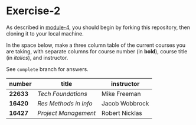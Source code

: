 # Exercise-2

As described in [module-4](https://github.com/INFO-201/m4-git-intro), you should begin by forking this repository, then cloning it to your local machine.

In the space below, make a three column table of the current courses you are taking, with separate columns for course number (in **bold**), course title (in _italics_), and instructor.

See `complete` branch for answers.

|number   | title               | instructor   |
|---------|---------------------|--------------|
|**22633**|_Tech Foundations_   |Mike Freeman  |
|**16420**|_Res Methods in Info_|Jacob Wobbrock|
|**16427**|_Project Management_ |Robert Nicklas|